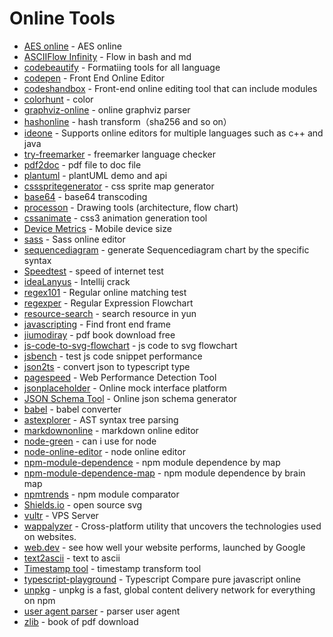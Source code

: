 # Online Tools

- [AES online](https://tool.lami.fun/jiami/aes) - AES online
- [ASCIIFlow Infinity](http://asciiflow.com/) - Flow in bash and md
- [codebeautify](https://codebeautify.org/) - Formatiing tools for all language
- [codepen](https://codepen.io/) - Front End Online Editor
- [codeshandbox](https://codesandbox.io/s/) - Front-end online editing tool that can include modules
- [colorhunt](https://colorhunt.co/) - color
- [graphviz-online](http://viz-js.com/) - online graphviz parser
- [hashonline](https://emn178.github.io/online-tools/index.html) - hash transform（sha256 and so on）
- [ideone](https://ideone.com/) - Supports online editors for multiple languages ​​such as c++ and java
- [try-freemarker](https://try.freemarker.apache.org/) - freemarker language checker
- [pdf2doc](https://pdf2doc.com/) - pdf file to doc file
- [plantuml](https://plantuml.com/zh/sequence-diagram) - plantUML demo and api
- [cssspritegenerator](https://spritegen.website-performance.org/) - css sprite map generator
- [base64](http://tool.oschina.net/encrypt?type=3) - base64 transcoding
- [processon](https://www.processon.com/) - Drawing tools (architecture, flow chart)
- [cssanimate](http://cssanimate.com/) - css3 animation generation tool
- [Device Metrics](https://material.io/tools/devices/) - Mobile device size
- [sass](https://www.sassmeister.com/) - Sass online editor
- [sequencediagram](https://sequencediagram.org/index.html?initialData=FABwhgTgLglgxjcA7KACAgqSsHLQIS2nkTBVQGEidTyARYdAWgD58AuGJAMwHtgwcWADcwUAKapC+VhU49+gkWMlUKrFnXl8BQmKImoG+ADxMmcrjoAm4pfpWVGZphyv9b9g5OlmtcMAAbQIAjQQBrYE89byNdZUNCdBMXNwUouxjHQnBiXDICahI8OK9HY1Ytd3iHRIyyiTBuCQgpYDpK7UUswwYAZ3A4cXqeyTogA) - generate Sequencediagram chart by the specific syntax
- [Speedtest](https://www.speedtest.net/) - speed of internet test
- [ideaLanyus](http://idea.lanyus.com/) - Intellij crack
- [regex101](https://regex101.com/) - Regular online matching test
- [regexper](https://regexper.com/) - Regular Expression Flowchart
- [resource-search](https://www.dalipan.com/) - search resource in yun
- [javascripting](https://www.javascripting.com/) - Find front end frame
- [jiumodiray](https://www.jiumodiary.com/) - pdf book download free
- [js-code-to-svg-flowchart](https://bogdan-lyashenko.github.io/js-code-to-svg-flowchart/docs/live-editor/index.html) - js code to svg flowchart
- [jsbench](https://github.com/jsbench/jsbench.github.io) - test js code snippet performance
- [json2ts](http://json2ts.com/) - convert json to typescript type
- [pagespeed](https://developers.google.com/speed/pagespeed/insights/) - Web Performance Detection Tool
- [jsonplaceholder](https://jsonplaceholder.typicode.com/) - Online mock interface platform
- [JSON Schema Tool](https://jsonschema.net/) - Online json schema generator
- [babel](https://babeljs.io/repl) - babel converter
- [astexplorer](https://astexplorer.net/) - AST syntax tree parsing
- [markdownonline](https://stackedit.io/app#)  - markdown online editor
- [node-green](https://node.green/) - can i use for node
- [node-online-editor](https://runkit.com/home) - node online editor
- [npm-module-dependence](http://npm.broofa.com/) - npm module dependence by map
- [npm-module-dependence-map](http://npm.anvaka.com/#/) - npm module dependence by brain map
- [npmtrends](https://www.npmtrends.com/) - npm module comparator
- [Shields.io](https://shields.io/) - open source svg
- [vultr](https://www.vultr.com/) - VPS Server
- [wappalyzer](https://github.com/AliasIO/wappalyzer) - Cross-platform utility that uncovers the technologies used on websites.
- [web.dev](https://web.dev/measure) - see how well your website performs, launched by Google
- [text2ascii](http://patorjk.com/software/taag) - text to ascii
- [Timestamp tool](https://tool.chinaz.com/Tools/unixtime.aspx) - timestamp transform tool
- [typescript-playground](https://www.typescriptlang.org/play/index.html) - Typescript Compare pure javascript online
- [unpkg](https://unpkg.com/) - unpkg is a fast, global content delivery network for everything on npm
- [user agent parser](https://developers.whatismybrowser.com/useragents/parse/) - parser user agent
- [zlib](https://b-ok.cc/) - book  of pdf download